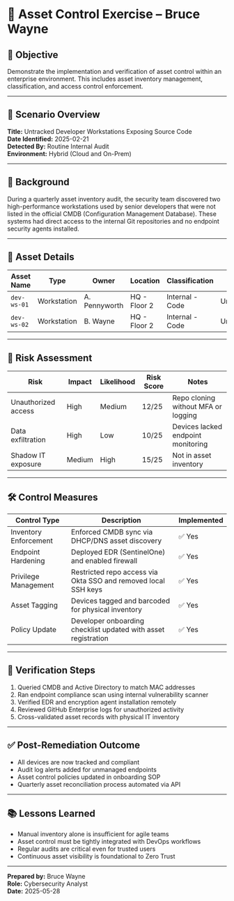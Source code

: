 # 🧰 Asset Control Exercise – Bruce Wayne

## 🎯 Objective

Demonstrate the implementation and verification of asset control within an enterprise environment. This includes asset inventory management, classification, and access control enforcement.

---

## 🧩 Scenario Overview

**Title:** Untracked Developer Workstations Exposing Source Code  
**Date Identified:** 2025-02-21  
**Detected By:** Routine Internal Audit  
**Environment:** Hybrid (Cloud and On-Prem)

---

## 💼 Background

During a quarterly asset inventory audit, the security team discovered two high-performance workstations used by senior developers that were not listed in the official CMDB (Configuration Management Database). These systems had direct access to the internal Git repositories and no endpoint security agents installed.

---

## 🧾 Asset Details

| Asset Name         | Type           | Owner        | Location     | Classification   | Status     |
|--------------------|----------------|--------------|--------------|------------------|------------|
| `dev-ws-01`        | Workstation    | A. Pennyworth   | HQ - Floor 2 | Internal - Code  | Untracked  |
| `dev-ws-02`        | Workstation    | B. Wayne    | HQ - Floor 2 | Internal - Code  | Untracked  |

---

## 🧪 Risk Assessment

| Risk                | Impact     | Likelihood | Risk Score | Notes |
|---------------------|------------|------------|------------|-------|
| Unauthorized access | High       | Medium     | 12/25      | Repo cloning without MFA or logging |
| Data exfiltration   | High       | Low        | 10/25      | Devices lacked endpoint monitoring |
| Shadow IT exposure  | Medium     | High       | 15/25      | Not in asset inventory              |

---

## 🛠️ Control Measures

| Control Type         | Description                                                      | Implemented |
|----------------------|------------------------------------------------------------------|-------------|
| Inventory Enforcement| Enforced CMDB sync via DHCP/DNS asset discovery                  | ✅ Yes       |
| Endpoint Hardening   | Deployed EDR (SentinelOne) and enabled firewall                  | ✅ Yes       |
| Privilege Management | Restricted repo access via Okta SSO and removed local SSH keys   | ✅ Yes       |
| Asset Tagging        | Devices tagged and barcoded for physical inventory               | ✅ Yes       |
| Policy Update        | Developer onboarding checklist updated with asset registration   | ✅ Yes       |

---

## 🔐 Verification Steps

1. Queried CMDB and Active Directory to match MAC addresses
2. Ran endpoint compliance scan using internal vulnerability scanner
3. Verified EDR and encryption agent installation remotely
4. Reviewed GitHub Enterprise logs for unauthorized activity
5. Cross-validated asset records with physical IT inventory

---

## ✅ Post-Remediation Outcome

- All devices are now tracked and compliant
- Audit log alerts added for unmanaged endpoints
- Asset control policies updated in onboarding SOP
- Quarterly asset reconciliation process automated via API

---

## 📚 Lessons Learned

- Manual inventory alone is insufficient for agile teams
- Asset control must be tightly integrated with DevOps workflows
- Regular audits are critical even for trusted users
- Continuous asset visibility is foundational to Zero Trust

---

**Prepared by:** Bruce Wayne  
**Role:** Cybersecurity Analyst  
**Date:** 2025-05-28

   
